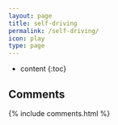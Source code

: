 ```yaml
---
layout: page
title: self-driving
permalink: /self-driving/
icon: play
type: page
---
```


* content
{:toc}


## Comments

{% include comments.html %}
